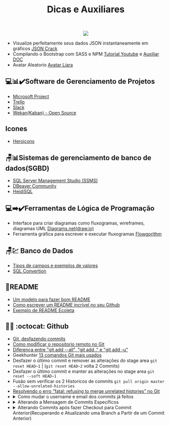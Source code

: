 <h1 align="center">Dicas e Auxiliares</h1>

<br />
<p align="center">
	<img src="https://img.shields.io/badge/-GERAL-informational" />
</p>

<ul>
 <li>Visualize perfeitamente seus dados JSON instantaneamente em gráficos <a href="https://jsoncrack.com/editor">JSON Crack</a>
	</li>
	<li>Compilando o Bootstrap com SASS e NPM <a href="https://www.youtube.com/watch?v=VAet5wEoOWU&tk">Tutorial
			Youtube</a> e <a href="https://diegomariano.com/compilando-o-bootstrap-com-sass-e-npm/">Auxiliar DOC</a>
	</li>
	<li>Avatar Aleatorio <a href="https://avatar.iran.liara.run/public">Avatar Liara</a>
	</li>
</ul>

<h2>💻📊✔️Software de Gerenciamento de Projetos</h2>

<ul>
	<li><a href="https://project.microsoft.com/">Microsoft Project</a></li>
	<li><a href="https://trello.com/">Trello</a></li>
	<li><a href="https://slack.com/intl/pt-br">Slack</a></li>
	<li><a href="https://github.com/wekan/wekan">Wekan(Kaban) - Open Source</a></li>
</ul>

<h2>Icones</h2>

<ul>
	<li><a href="https://heroicons.com/">Heroicons</a></li>
</ul>

<h2>🪑📊Sistemas de gerenciamento de banco de dados(SGBD)</h2>

<ul>
	<li><a
			href="https://learn.microsoft.com/en-us/sql/ssms/download-sql-server-management-studio-ssms?view=sql-server-ver16">SQL
			Server Management Studio (SSMS)</a></li>
	<li><a href="https://dbeaver.io/download/">DBeaver Community</a></li>
	<li><a href="https://www.heidisql.com/download.php">HeidiSQL</a></li>
</ul>

<h2>💻➡️✔️Ferramentas de Lógica de Programação</h2>
<ul>
	<li>Interface para criar diagramas como fluxogramas, wireframes, diagramas UML <a
			href="https://app.diagrams.net/">Diagrams.net(draw.io)</a></li>
	<li>Ferramenta gráfica para escrever e executar fluxogramas <a
			href="http://www.flowgorithm.org/download/index.html">Flowgorithm</a></li>
</ul>

<h2>🪑💹 Banco de Dados</h2>
<ul>
	<li><a href="http://www.fititnt.org/off/tipos-de-campos-e-exemplos-de-valores-empresas-em-sistemas-cnpj-cep.html">Tipos
			de campos e exemplos de valores</a></li>
	<li><a href="https://www.sqlines.com/online">SQL Convertion</a></li>
</ul>

<h2>📄README</h2>
<ul>
	<li><a href="https://gist.github.com/lohhans/f8da0b147550df3f96914d3797e9fb89">Um modelo para fazer bom README</a>
	</li>
	<li><a href="https://www.alura.com.br/artigos/escrever-bom-readme">Como escrever um README incrível no seu
			Github</a></li>
	<li><a href="https://github.com/tgmarinho/README-ecoleta/blob/master/README.md">Exemplo de README Ecoleta</a></li>
</ul>

<h2>👨‍💻 :octocat: Github</h2>
<ul>
	<li><a href="https://brorlandi.github.io/git-desfazendo-commits">Git, desfazendo commits</a></li>
	<li><a href="https://wallacemaxters.com.br/blog/50/como-modificar-o-repositorio-remoto-no-git">Como modificar o
			repositorio remoto no Git</a></li>
	<li><a href="https://pt.stackoverflow.com/questions/326160/diferen%C3%A7a-entre-git-add-all-git-add-e-git-add-u">Diferença
			entre "git add --all", "git add ." e "git add -u"</a></li>
	<li>Geekhunter <a href="https://blog.geekhunter.com.br/comandos-git-mais-utilizados/#Git_add">13 comandos Git mais
			usados</a></li>
	<li>Desfazer o último commit e remover as alterações do stage area <code>git reset HEAD~1</code> |
		(<code>git reset HEAD~2</code> volta 2 Commits)</li>
	<li>Desfazer o último commit e manter as alterações no stage area <code>git reset --soft HEAD~1</code></li>
	<li>Fusão sem verificar os 2 Historicos de commits <code>git pull origin master --allow-unrelated-histories</code>
	</li>
	<li><a
			href="https://community.umbler.com/br/t/resolvendo-o-erro-fatal-refusing-to-merge-unrelated-histories-no-git/657">Resolvendo
			o erro “fatal: refusing to merge unrelated histories” no Git</a></li>
<li>
  <details>
    <summary>Como mudar o username e email dos commits já feitos</summary>
    <pre>
      <code class="language-git">
        git filter-branch --env-filter '
        EMAIL_ANTIGO="seu-email-antigo@example.com"
        NOME_CORRETO="Nome correto"
        EMAIL_CORRETO="seu-email-correto@example.com"
        if [ "$GIT_COMMITTER_EMAIL" = "$EMAIL_ANTIGO" ]
        then
        export GIT_COMMITTER_NAME="$NOME_CORRETO"
        export GIT_COMMITTER_EMAIL="$EMAIL_CORRETO"
        fi
        if [ "$GIT_AUTHOR_EMAIL" = "$EMAIL_ANTIGO" ]
        then
        export GIT_AUTHOR_NAME="$NOME_CORRETO"
        export GIT_AUTHOR_EMAIL="$EMAIL_CORRETO"
        fi
        ' --tag-name-filter cat -- --branches --tags
      </code>
    </pre>

 <pre>
      <code class="language-git">
       git filter-branch --env-filter '
    NOME_CORRETO="Seu Nome Correto"
    EMAIL_CORRETO="seu-email-correto@example.com"

    if [ "$GIT_COMMITTER_EMAIL" != "$EMAIL_CORRETO" ]
    then
        export GIT_COMMITTER_NAME="$NOME_CORRETO"
        export GIT_COMMITTER_EMAIL="$EMAIL_CORRETO"
    fi

    if [ "$GIT_AUTHOR_EMAIL" != "$EMAIL_CORRETO" ]
    then
        export GIT_AUTHOR_NAME="$NOME_CORRETO"
        export GIT_AUTHOR_EMAIL="$EMAIL_CORRETO"
    fi
' --tag-name-filter cat -- --branches --tags
      </code>
    </pre>
   
  </details>
</li>
	<li>
		<details>
			<summary>Alterando a Mensagem de Commits Específicos</summary>
			<ul>
				<li>
					<strong>1. Utilize o comando <code>git rebase -i HEAD~n</code></strong>
					<p>Onde <code>n</code> é o número de commits a partir do HEAD que você quer incluir no rebase.</p>
					<pre><code>git rebase -i HEAD~3</code></pre>
				</li>
				<li>
					<strong>2. Escolha o Commit para Editar</strong>
					<p>Encontre o commit cuja mensagem você deseja alterar e substitua <code>pick</code> por
						<code>reword</code> (ou <code>r</code>) e Salve e feche o editor, Exemplo:
					</p>
					<pre><code>reword abc1234 Mensagem antiga
pick def5678 Outro commit
pick ghi9012 Outro commit</code></pre>
				</li>
				<li>
					<strong>3. Edite a Mensagem do Commit</strong>
					<p>O Git abrirá o editor novamente, desta vez para você editar a mensagem do commit especificado.
						Edite a mensagem conforme necessário, salve e feche o editor</p>
				</li>
				<li>
					<strong>4. Continue o Rebase</strong>
					<p>Após editar a mensagem, o rebase interativo continuará automaticamente. Se houver conflitos, você
						precisará resolvê-los antes de continuar.</p>
					<pre><code>git rebase --continue</code></pre>
				</li>
				<li>
					<strong>5. Forçar o Push para o Repositório Remoto</strong>
					<p>Após completar o rebase, você precisará forçar o push para atualizar o repositório remoto com as
						mudanças.</p>
					<pre><code>git push --force</code></pre>
				</li>
			</ul>
		</details>
	</li>
<li>
		<details>
			<summary>Alterando Commits após fazer Checkout para Commit Anterior(Recuperando e Atualizando uma Branch a Partir de um Commit Anterior)</summary>
			<ul>
				<li>
					<p>
						Se você voltou apenas para um commit anterior (usando git checkout <hash>), e fez novos commits no estado de detached HEAD, mas agora quer que esses novos commits substituam o terceiro commit, aqui está o que fazer sem criar uma nova branch:
						
						
						# Force a branch principal para o estado atual
						git branch -f (nome-da-branch) HEAD
						
						# Volte para a branch principal
						git checkout (nome-da-branch)
						
						# Envie as alterações para o repositório remoto, sobrescrevendo o histórico
						git push --force
						
						
						git push origin HEAD:(nome-da-branch)--force
					</p>
				

				</li>
			</ul>
		</details>
	</li>
</ul>

<h2>✔️Emoji</h2>
<ul>
	<li>Enciclopédia de Emoji <a href="https://emojipedia.org/">Emojipedia</a></li>
	<li>Emojis Padrao WhatsApp <a href="https://getemoji.com/">GetEmoji</a></li>
	<li>Emoji Geral <a href="https://itinerant.tistory.com/60">Git Markdown emoji</a></li>
	<li>Emojis do Github <a href="https://github.com/StylishThemes/GitHub-Dark/wiki/Emoji">Github Emoji</a></li>
	<li><a href="https://github.com/ikatyang/emoji-cheat-sheet">Emoji-Cheat-Sheet</a></li>
	<li>Emojis Padrao Markdown <a href="https://gist.github.com/rxaviers/7360908">Gist Emoji Markdown</a></li>
</ul>

<h2>📚Auxiliares de Next.JS</h2>
<ul>
	<li>Authentication for Next.js <a href="https://next-auth.js.org/">NextAuth.js</a></li>
	<li>Ferramenta de banco de dados ORM <a href="https://www.prisma.io/">Prisma.IO</a></li>
	<li>Criar sua biblioteca de componentes <a href="https://ui.shadcn.com/">shadcn/ui</a></li>
	<li>Biblioteca de componentes para React <a href="https://chakra-ui.com/">Chakra UI</a></li>
	<li>Biblioteca de componentes para o framework CSS Tailwind CSS <a href="https://daisyui.com/">daisyUI</a></li>
	<li>Framework de CSS <a href="https://tailwindcss.com/">Tailwind CSS</a></li>
	<li>Coleção de componentes para criar e-mails <a href="https://react.email/">React Email</a></li>
</ul>

<h2>📍Icons</h2>
<ul>
	<li>Font Awesome <a href="https://fontawesome.com/icons">Icons</a></li>
	<li>Logotipos de linguagens e ferramentas de desenvolvimento <a
			href="https://github.com/devicons/devicon/tree/master/icons">DevIcon</a></li>
	<li>Icones Simples <a href="https://simpleicons.org/">Simple Icons</a></li>
	<li>Favicons <a href="https://icons8.com.br/icons/set/popular">Icons8</a></li>
</ul>

<h2>🔖Badges</h2>
<ul>
	<li>150+ Badges for GitHub <a href="https://dev.to/envoy_/150-badges-for-github-pnk">DEV Community</a></li>
	<li>Badges Readme <a href="https://github.com/alexandresanlim/Badges4-README.md-Profile">Badges 4 README.md</a></li>
	<li>Criador de Badges e Exemplos <a href="https://shields.io/">Shields.io</a></li>
</ul>

<h2>💻🧾 Editores</h2>
<ul>
	<li>
		<details>
			<summary>📌Markdown</summary>
			<ul>
				<li>Editor e Auxiliador Online de Markdown <a href="https://readme.so/pt/editor">Readme.SO</a></li>
				<li>Editor de Markdown no navegador <a href="https://stackedit.io/">StackEdit</a></li>
				<li>Editor Online <a href="https://dillinger.io/">Dillinger</a></li>
				<li>Editor de Markdown Software <a href="https://typora.io/">Typora</a></li>
			</ul>
		</details>
	</li>
	<li>
		<details>
			<summary>👨🏻‍💻Editor de código e IDE</summary>
			<ul>
				<li>IDE abrangente para desenvolvedores .NET e C++ <a
						href="https://visualstudio.microsoft.com/pt-br/vs/">Visual Studio 2022</a></li>
				<li>Editor de Código-Fonte excelente para Web <a href="https://code.visualstudio.com/">Visual Studio
						Code</a></li>
				<li>Editor de texto <a href="https://notepad-plus-plus.org/downloads/">Notepad++</a></li>
				<li>Editor de Código-Fonte Multi-Plataforma <a href="https://www.sublimetext.com/">Sublime Text</a></li>
				<li>IDE Python <a href="https://www.jetbrains.com/pt-br/pycharm/">PyCharm</a></li>
			</ul>
		</details>
	</li>
</ul>
